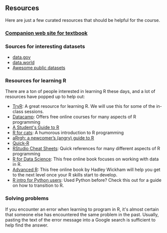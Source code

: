 
## Resources

Here are just a few curated resources that should be helpful for the course.

### [Companion web site for textbook](https://edge.sagepub.com/field-an-adventure-in-stats)

### Sources for interesting datasets

- [data.gov](https://catalog.data.gov/)
- [data.world](http://data.world)
- [Awesome public datasets](https://github.com/caesar0301/awesome-public-datasets)

### Resources for learning R

There are a ton of people interested in learning R these days, and a lot of resources have popped up to help out:

- [TryR](http://tryr.codeschool.com/): A great resource for learning R.  We will use this for some of the in-class sessions.
- [Datacamp](https://www.datacamp.com/): Offers free online courses for many aspects of R programming
- [A Student's Guide to R](https://cran.r-project.org/doc/contrib/Horton+Pruim+Kaplan_MOSAIC-StudentGuide.pdf)
- [R for cats](https://rforcats.net/): A humorous introduction to R programming
- [aRrgh: a newcomer’s (angry) guide to R](http://arrgh.tim-smith.us/)
- [Quick-R](http://www.statmethods.net/index.html)
- [RStudio Cheat Sheets](https://www.rstudio.com/resources/cheatsheets/): Quick references for many different aspects of R programming
- [R for Data Science](http://r4ds.had.co.nz/index.html): This free online book focuses on working with data in R.
- [Advanced R](http://adv-r.had.co.nz/): This free online book by Hadley Wickham will help you get to the next level once your R skills start to develop.
- [R intro for Python users](http://ramnathv.github.io/pycon2014-r/): Used Python before? Check this out for a guide on how to transition to R.

### Solving problems

If you encounter an error when learning to program in R, it's almost certain that someone else has encountered the same problem in the past.  Usually, pasting the text of the error message into a Google search is sufficient to help find the answer.
